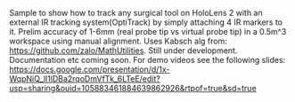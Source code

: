 Sample to show how to track any surgical tool on HoloLens 2 with an external IR tracking system(OptiTrack) by simply attaching 4 IR markers to it.
Prelim accuracy of 1-6mm (real probe tip vs virtual probe tip) in a 0.5m^3 workspace using manual alignment.
Uses Kabsch alg from: https://github.com/zalo/MathUtilities.
Still under development. Documentation etc coming soon.
For demo videos see the following slides:
https://docs.google.com/presentation/d/1x-WqpNiQ_lI1lDBa2rqoDmVfTk_6LTeE/edit?usp=sharing&ouid=105883461884639862926&rtpof=true&sd=true

